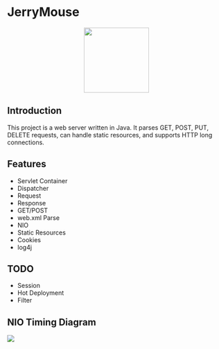 # JerryMouse

<div align="center">  
<img src="http://ww1.sinaimg.cn/large/006d4JA0ly1g2epuyjhh8j30ml0n7dgd.jpg" width="150" height="150"/>
</br>
</div>


## Introduction
This project is a web server written in Java. It parses GET, POST, PUT, DELETE requests, can handle static resources, and supports HTTP long connections.
## Features

* Servlet Container
* Dispatcher
* Request
* Response
* GET/POST
* web.xml Parse
* NIO
* Static Resources
* Cookies
* log4j

## TODO

* Session
* Hot Deployment
* Filter

## NIO Timing Diagram

![](http://ww1.sinaimg.cn/large/006d4JA0ly1g24ju3h7iaj30xe0n8abs.jpg)
